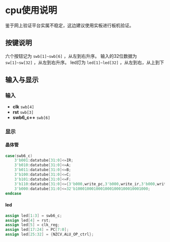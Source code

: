# cpu使用说明

鉴于网上验证平台实属不稳定，这边建议使用实板进行板机验证。

## 按键说明

六个按钮记为 `swb[1]~swb[6]` ，从左到右升序。
输入的32位数据为 `sw[1]~sw[32]` ，从左到右升序。
led灯为 `led[1]~led[32]` ，从左到右，从上到下

## 输入与显示
### 输入
- **clk**				`swb[4]`
- **rst**				`swb[3]`
- **swb6_c++**              `swb[6]`


### 显示

#### 晶体管
```verilog
case(swb6_c)
    3'b001:datatube[31:0]<=IR;
    3'b010:datatube[31:0]<=A;
    3'b011:datatube[31:0]<=B;
    3'b100:datatube[31:0]<=C;
    3'b101:datatube[31:0]<=F;
    3'b110:datatube[31:0]<={3'b000,write_pc,3'b000,write_ir,3'b000,write_reg,3'b000,rm_imm_s_ctrl,2'b00,rs_imm_s_ctrl,1'b0,Shift_OP_ctrl,0};
    3'b000:datatube[31:0]<=32'b10001000100010001000100010001000;
endcase
```
#### led
```verilog
assign led[1:3] = swb6_c;
assign led[4] = rst;
assign led[5] = clk_reg;
assign led[17:24] = PC[7:0];
assign led[25:32] = {NZCV,ALU_OP_ctrl};
```
